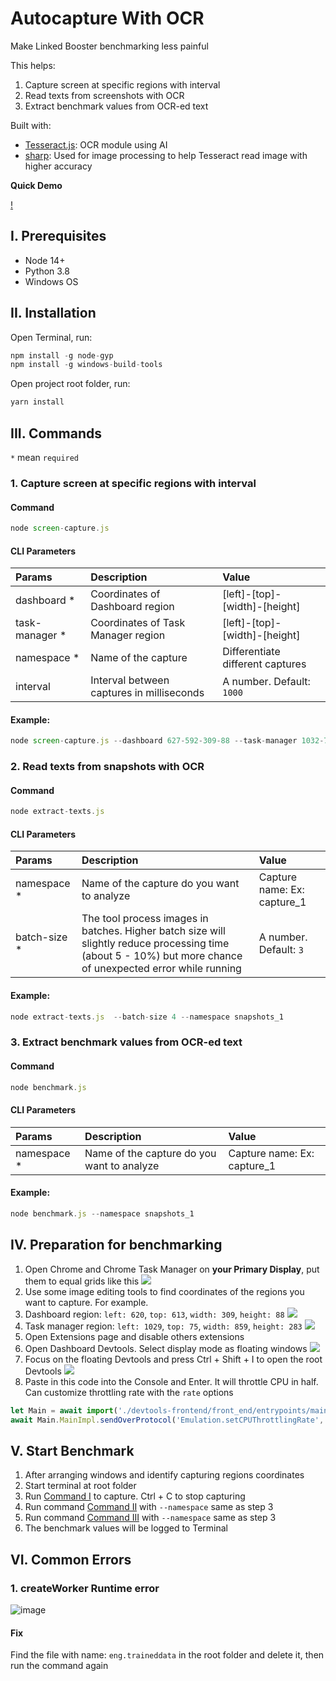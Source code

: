 # Autocapture With OCR

Make Linked Booster benchmarking less painful

This helps:

1. Capture screen at specific regions with interval
2. Read texts from screenshots with OCR
3. Extract benchmark values from OCR-ed text

Built with:

- [Tesseract.js](https://tesseract.projectnaptha.com/): OCR module using AI
- [sharp](https://sharp.pixelplumbing.com/): Used for image processing to help Tesseract read image with higher
  accuracy

**Quick Demo**

[!](https://user-images.githubusercontent.com/40330059/159343981-f63d0c2d-057f-4005-8357-f798e5b6c539.mp4)

## I. Prerequisites

- Node 14+
- Python 3.8
- Windows OS

## II. Installation

Open Terminal, run:

```javascript
npm install -g node-gyp
npm install -g windows-build-tools
```

Open project root folder, run:

```javascript
yarn install
```

## III. Commands

`*` mean `required`

### 1. Capture screen at specific regions with interval

#### Command

```javascript
node screen-capture.js
```

#### CLI Parameters

| Params          | Description                        | Value                                                          |
| :-------------- | :--------------------------------- | :------------------------------------------------------------- |
| dashboard \*    | Coordinates of Dashboard region    | [left]-[top]-[width]-[height]                                  |
| task-manager \* | Coordinates of Task Manager region | [left]-[top]-[width]-[height]                                  |
| namespace \*    | Name of the capture            | Differentiate different captures                               |
| interval        | Interval between captures in milliseconds            | A number. Default: `1000` |

#### Example:

```javascript
node screen-capture.js --dashboard 627-592-309-88 --task-manager 1032-76-859-283 --namespace snapshots_1
```

### 2. Read texts from snapshots with OCR

#### Command

```javascript
node extract-texts.js
```

#### CLI Parameters

| Params       | Description                                | Value                       |
| :----------- | :----------------------------------------- | :-------------------------- |
| namespace \* | Name of the capture do you want to analyze | Capture name: Ex: capture_1 |
| batch-size \* | The tool process images in batches. Higher batch size will slightly reduce processing time (about 5 - 10%) but more chance of unexpected error while running | A number. Default: `3` |

#### Example:

```javascript
node extract-texts.js  --batch-size 4 --namespace snapshots_1
```

### 3. Extract benchmark values from OCR-ed text

#### Command

```javascript
node benchmark.js
```

#### CLI Parameters

| Params        | Description                                                                                                                                           | Value                       |
| :------------ | :---------------------------------------------------------------------------------------------------------------------------------------------------- | :-------------------------- |
| namespace \*  | Name of the capture do you want to analyze                                                                                                            | Capture name: Ex: capture_1 |

#### Example:

```javascript
node benchmark.js --namespace snapshots_1
```

## IV. Preparation for benchmarking

1. Open Chrome and Chrome Task Manager on **your Primary Display**, put them to equal grids like this
   ![](./docs/images/image-1.png)
2. Use some image editing tools to find coordinates of the regions you want to capture. For example.
3. Dashboard region: `left: 620`, `top: 613`, `width: 309`, `height: 88`
   ![](./docs/images/image-2.png)
4. Task manager region: `left: 1029`, `top: 75`, `width: 859`, `height: 283`
   ![](./docs/images/image-3.png)
5. Open Extensions page and disable others extensions
6. Open Dashboard Devtools. Select display mode as floating windows
   ![](./docs/images/image-5.png)
7. Focus on the floating Devtools and press Ctrl + Shift + I to open the root Devtools
   ![](./docs/images/image-6.png)
8. Paste in this code into the Console and Enter. It will throttle CPU in half. Can customize throttling rate with the
   `rate` options

```javascript
let Main = await import('./devtools-frontend/front_end/entrypoints/main/main.js');
await Main.MainImpl.sendOverProtocol('Emulation.setCPUThrottlingRate', { rate: 2 });
```

## V. Start Benchmark

1. After arranging windows and identify capturing regions coordinates
2. Start terminal at root folder
3. Run [Command I](#capture-screen-at-specific-regions-with-interval) to capture. Ctrl + C to stop capturing
4. Run command [Command II](#read-texts-from-snapshots-with-ocr) with `--namespace` same as step 3
5. Run command [Command III](#extract-benchmark-values-from-ocr-ed-text) with `--namespace` same as step 3
6. The benchmark values will be logged to Terminal

## VI. Common Errors

### 1. createWorker Runtime error
![image](https://user-images.githubusercontent.com/40330059/159348105-5fd2cd1e-34da-41ed-94a0-5c258fa856f6.png)

#### Fix

Find the file with name: `eng.traineddata` in the root folder and delete it, then run the command again
